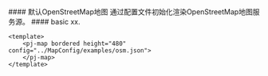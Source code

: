 <cn>
#### 默认OpenStreetMap地图
通过配置文件初始化渲染OpenStreetMap地图服务源。
</cn>

<us>
#### basic
xx.
</us>

```tpl
<template>
	<pj-map bordered height="480" config="../MapConfig/examples/osm.json">
	</pj-map>
</template>
```
